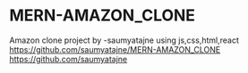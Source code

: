 # MERN-AMAZON_CLONE
Amazon clone project by -saumyatajne using js,css,html,react
https://github.com/saumyatajne/MERN-AMAZON_CLONE
https://github.com/saumyatajne
